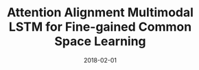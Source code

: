 ---
title: "Attention Alignment Multimodal LSTM for Fine-gained Common Space Learning"
collection: publications
category: manuscripts
permalink: /publication/2018-02-01-ieee-access
#excerpt: 'This paper is about fixing template issue #693.'
date: 2018-02-01
venue: 'IEEE access'
paperurl: 'https://ieeexplore.ieee.org/stamp/stamp.jsp?arnumber=8329954'
#citation: 'Your Name, You. (2024). &quot;Paper Title Number 3.&quot; <i>IEEE Global Communications Conference</i>. 1(3).'
---